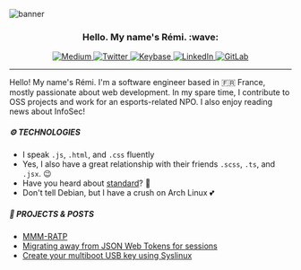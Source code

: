 ![banner](https://user-images.githubusercontent.com/2735603/125301791-9eaa6c80-e32b-11eb-825e-750e8c51674d.JPG)

<h3 align="center">Hello. My name's Rémi. :wave:</h3>

<p align="center">
  <a href="https://closingin.medium.com" target="_blank">
    <img alt="Medium" src="https://img.shields.io/badge/Medium-%2312100E.svg?&style=for-the-badge&logo=medium&logoColor=white" />
  </a>
  <a href="https://twitter.com/remiweislinger" target="_blank">
    <img alt="Twitter" src="https://img.shields.io/badge/Twitter-%231DA1F2?&style=for-the-badge&logo=twitter&logoColor=white" />
  </a>
  <a href="https://keybase.io/closingin" target="_blank">
    <img alt="Keybase" src="https://img.shields.io/badge/Keybase-%23389fff?&style=for-the-badge&logo=keybase&logoColor=white" />
  </a>
  <a href="https://www.linkedin.com/in/remiweislinger" target="_blank">
    <img alt="LinkedIn" src="https://img.shields.io/badge/LinkedIn-%230077B5?&style=for-the-badge&logo=linkedin&logoColor=white" />
  </a>
  <a href="https://gitlab.com/closingin" target="_blank">
    <img alt="GitLab" src="https://img.shields.io/badge/GitLab-%23333333?&style=for-the-badge&logo=gitlab&logoColor=white" />
  </a>
</p>

---

Hello! My name's Rémi. I'm a software engineer based in :fr: France, mostly passionate about web development. In my spare time, I contribute to OSS projects and work for an esports-related NPO. I also enjoy reading news about InfoSec!

##### :gear: TECHNOLOGIES

- I speak `.js`, `.html`, and `.css` fluently
- Yes, I also have a great relationship with their friends `.scss`, `.ts`, and `.jsx`. :wink:
- Have you heard about [standard](https://github.com/standard/standard)? 👀
- Don't tell Debian, but I have a crush on Arch Linux 💕

##### :memo: PROJECTS & POSTS

- [MMM-RATP](https://gitlab.com/closingin/mmm-ratp)
- [Migrating away from JSON Web Tokens for sessions](https://closingin.medium.com/migrating-away-from-json-web-tokens-for-sessions-3ee9ce27e51d)
- [Create your multiboot USB key using Syslinux](https://closingin.medium.com/create-your-multiboot-usb-key-using-syslinux-68d922510db4)

